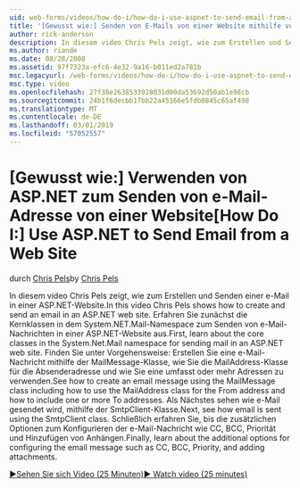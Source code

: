 ```yaml
---
uid: web-forms/videos/how-do-i/how-do-i-use-aspnet-to-send-email-from-a-web-site
title: '[Gewusst wie:] Senden von E-Mails von einer Website mithilfe von ASP.NET | Microsoft-Dokumentation'
author: rick-anderson
description: In diesem video Chris Pels zeigt, wie zum Erstellen und Senden einer e-Mail in einer ASP.NET-Website. Zunächst erfahren Sie, bis die Kernklassen in f Namespace System.Net.Mail...
ms.author: riande
ms.date: 08/28/2008
ms.assetid: 97f7323a-efc6-4e32-9a16-b011ed2a781b
msc.legacyurl: /web-forms/videos/how-do-i/how-do-i-use-aspnet-to-send-email-from-a-web-site
msc.type: video
ms.openlocfilehash: 27f38e2638533928031d00da53692d50ab1e98cb
ms.sourcegitcommit: 24b1f6decbb17bb22a45166e5fdb0845c65af498
ms.translationtype: MT
ms.contentlocale: de-DE
ms.lasthandoff: 03/01/2019
ms.locfileid: "57052557"
---
```

<a name="how-do-i-use-aspnet-to-send-email-from-a-web-site"></a><span data-ttu-id="8a5c4-104">[Gewusst wie:] Verwenden von ASP.NET zum Senden von e-Mail-Adresse von einer Website</span><span class="sxs-lookup"><span data-stu-id="8a5c4-104">[How Do I:] Use ASP.NET to Send Email from a Web Site</span></span>
====================
<span data-ttu-id="8a5c4-105">durch [Chris Pels](https://twitter.com/chrispels)</span><span class="sxs-lookup"><span data-stu-id="8a5c4-105">by [Chris Pels](https://twitter.com/chrispels)</span></span>

<span data-ttu-id="8a5c4-106">In diesem video Chris Pels zeigt, wie zum Erstellen und Senden einer e-Mail in einer ASP.NET-Website.</span><span class="sxs-lookup"><span data-stu-id="8a5c4-106">In this video Chris Pels shows how to create and send an email in an ASP.NET web site.</span></span> <span data-ttu-id="8a5c4-107">Erfahren Sie zunächst die Kernklassen in dem System.NET.Mail-Namespace zum Senden von e-Mail-Nachrichten in einer ASP.NET-Website aus.</span><span class="sxs-lookup"><span data-stu-id="8a5c4-107">First, learn about the core classes in the System.Net.Mail namespace for sending mail in an ASP.NET web site.</span></span> <span data-ttu-id="8a5c4-108">Finden Sie unter Vorgehensweise: Erstellen Sie eine e-Mail-Nachricht mithilfe der MailMessage-Klasse, wie Sie die MailAddress-Klasse für die Absenderadresse und wie Sie eine umfasst oder mehr Adressen zu verwenden.</span><span class="sxs-lookup"><span data-stu-id="8a5c4-108">See how to create an email message using the MailMessage class including how to use the MailAddress class for the From address and how to include one or more To addresses.</span></span> <span data-ttu-id="8a5c4-109">Als Nächstes sehen wie e-Mail gesendet wird, mithilfe der SmtpClient-Klasse.</span><span class="sxs-lookup"><span data-stu-id="8a5c4-109">Next, see how email is sent using the SmtpClient class.</span></span> <span data-ttu-id="8a5c4-110">Schließlich erfahren Sie, bis die zusätzlichen Optionen zum Konfigurieren der e-Mail-Nachricht wie CC, BCC, Priorität und Hinzufügen von Anhängen.</span><span class="sxs-lookup"><span data-stu-id="8a5c4-110">Finally, learn about the additional options for configuring the email message such as CC, BCC, Priority, and adding attachments.</span></span>

[<span data-ttu-id="8a5c4-111">&#9654;Sehen Sie sich Video (25 Minuten)</span><span class="sxs-lookup"><span data-stu-id="8a5c4-111">&#9654; Watch video (25 minutes)</span></span>](https://channel9.msdn.com/Blogs/ASP-NET-Site-Videos/how-do-i-use-aspnet-to-send-email-from-a-web-site)
